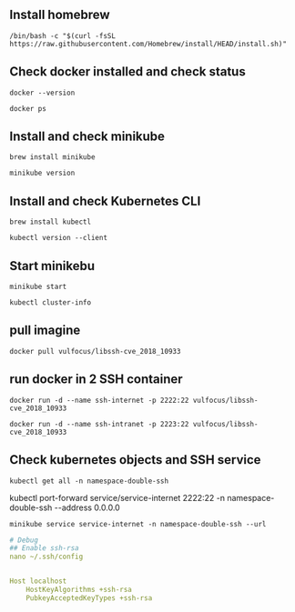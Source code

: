 ## Install homebrew
`/bin/bash -c "$(curl -fsSL https://raw.githubusercontent.com/Homebrew/install/HEAD/install.sh)"`

## Check docker installed and check status
`docker --version`

`docker ps`

## Install and check minikube
`brew install minikube`

`minikube version`

## Install and check Kubernetes CLI
`brew install kubectl`

`kubectl version --client`

## Start minikebu
`minikube start`

`kubectl cluster-info`

## pull imagine
`docker pull vulfocus/libssh-cve_2018_10933`

## run docker in 2 SSH container
`docker run -d --name ssh-internet -p 2222:22 vulfocus/libssh-cve_2018_10933`

`docker run -d --name ssh-intranet -p 2223:22 vulfocus/libssh-cve_2018_10933`

## Check kubernetes objects and SSH service
`kubectl get all -n namespace-double-ssh`

kubectl port-forward service/service-internet 2222:22 -n namespace-double-ssh --address 0.0.0.0

`minikube service service-internet -n namespace-double-ssh --url`



```yaml
# Debug
## Enable ssh-rsa
nano ~/.ssh/config


Host localhost
    HostKeyAlgorithms +ssh-rsa
    PubkeyAcceptedKeyTypes +ssh-rsa
```




